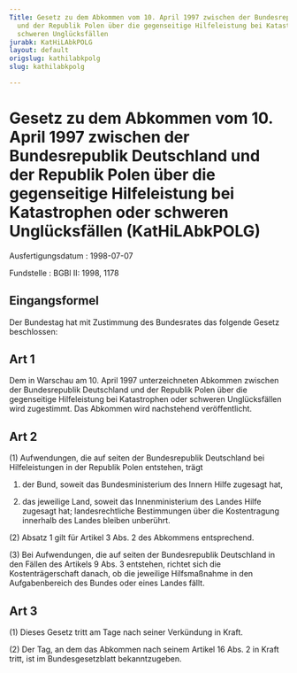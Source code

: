 ```yaml
---
Title: Gesetz zu dem Abkommen vom 10. April 1997 zwischen der Bundesrepublik Deutschland
  und der Republik Polen über die gegenseitige Hilfeleistung bei Katastrophen oder
  schweren Unglücksfällen
jurabk: KatHiLAbkPOLG
layout: default
origslug: kathilabkpolg
slug: kathilabkpolg

---
```


# Gesetz zu dem Abkommen vom 10. April 1997 zwischen der Bundesrepublik Deutschland und der Republik Polen über die gegenseitige Hilfeleistung bei Katastrophen oder schweren Unglücksfällen (KatHiLAbkPOLG)

Ausfertigungsdatum
:   1998-07-07

Fundstelle
:   BGBl II: 1998, 1178

## Eingangsformel

Der Bundestag hat mit Zustimmung des Bundesrates das folgende Gesetz
beschlossen:

## Art 1

Dem in Warschau am 10. April 1997 unterzeichneten Abkommen zwischen
der Bundesrepublik Deutschland und der Republik Polen über die
gegenseitige Hilfeleistung bei Katastrophen oder schweren
Unglücksfällen wird zugestimmt. Das Abkommen wird nachstehend
veröffentlicht.

## Art 2

(1) Aufwendungen, die auf seiten der Bundesrepublik Deutschland bei
Hilfeleistungen in der Republik Polen entstehen, trägt

1.  der Bund, soweit das Bundesministerium des Innern Hilfe zugesagt hat,


2.  das jeweilige Land, soweit das Innenministerium des Landes Hilfe
    zugesagt hat; landesrechtliche Bestimmungen über die Kostentragung
    innerhalb des Landes bleiben unberührt.




(2) Absatz 1 gilt für Artikel 3 Abs. 2 des Abkommens entsprechend.

(3) Bei Aufwendungen, die auf seiten der Bundesrepublik Deutschland in
den Fällen des Artikels 9 Abs. 3 entstehen, richtet sich die
Kostenträgerschaft danach, ob die jeweilige Hilfsmaßnahme in den
Aufgabenbereich des Bundes oder eines Landes fällt.

## Art 3

(1) Dieses Gesetz tritt am Tage nach seiner Verkündung in Kraft.

(2) Der Tag, an dem das Abkommen nach seinem Artikel 16 Abs. 2 in
Kraft tritt, ist im Bundesgesetzblatt bekanntzugeben.


